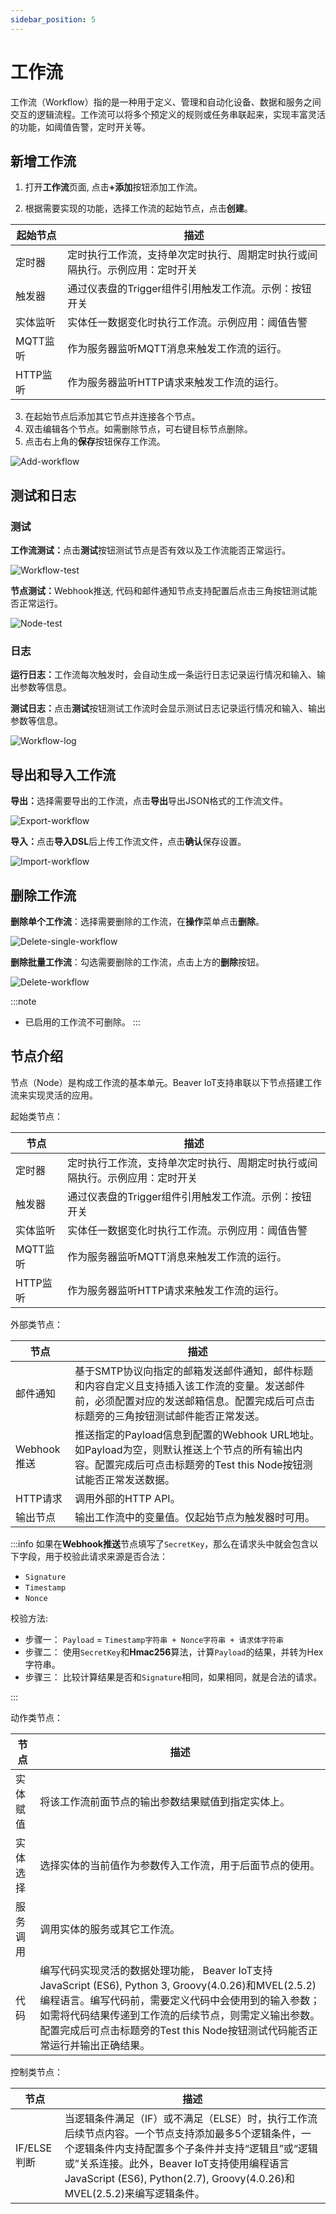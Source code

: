 ```yaml
---
sidebar_position: 5
---
```


# 工作流
工作流（Workflow）指的是一种用于定义、管理和自动化设备、数据和服务之间交互的逻辑流程。工作流可以将多个预定义的规则或任务串联起来，实现丰富灵活的功能，如阈值告警，定时开关等。

## 新增工作流

1. 打开<b>工作流</b>页面, 点击<b>+添加</b>按钮添加工作流。

2. 根据需要实现的功能，选择工作流的起始节点，点击<b>创建</b>。

| 起始节点 | 描述                                                         |
| -------- | ------------------------------------------------------------ |
| 定时器   | 定时执行工作流，支持单次定时执行、周期定时执行或间隔执行。示例应用：定时开关 |
| 触发器   | 通过仪表盘的Trigger组件引用触发工作流。示例：按钮开关        |
| 实体监听 | 实体任一数据变化时执行工作流。示例应用：阈值告警             |
| MQTT监听 | 作为服务器监听MQTT消息来触发工作流的运行。                   |
| HTTP监听 | 作为服务器监听HTTP请求来触发工作流的运行。                   |

3. 在起始节点后添加其它节点并连接各个节点。
4. 双击编辑各个节点。如需删除节点，可右键目标节点删除。
5. 点击右上角的<b>保存</b>按钮保存工作流。

![Add-workflow](/img/zh/add-workflow.png)



## 测试和日志

### 测试

<b>工作流测试：</b>点击<b>测试</b>按钮测试节点是否有效以及工作流能否正常运行。

![Workflow-test](/img/zh/workflow-test.png)

<b>节点测试：</b>Webhook推送, 代码和邮件通知节点支持配置后点击三角按钮测试能否正常运行。

![Node-test](/img/zh/node-test.png)



### 日志

<b>运行日志：</b>工作流每次触发时，会自动生成一条运行日志记录运行情况和输入、输出参数等信息。

<b>测试日志：</b>点击<b>测试</b>按钮测试工作流时会显示测试日志记录运行情况和输入、输出参数等信息。

![Workflow-log](/img/zh/workflow-log.png)



## 导出和导入工作流

<b>导出：</b>选择需要导出的工作流，点击<b>导出</b>导出JSON格式的工作流文件。

![Export-workflow](/img/zh/export-workflow.png)

<b>导入：</b>点击<b>导入DSL</b>后上传工作流文件，点击<b>确认</b>保存设置。

![Import-workflow](/img/zh/import-workflow.png)



## 删除工作流

**删除单个工作流**：选择需要删除的工作流，在<b>操作</b>菜单点击<b>删除</b>。

![Delete-single-workflow](/img/delete-single-workflow.png)

**删除批量工作流**：勾选需要删除的工作流，点击上方的<b>删除</b>按钮。

![Delete-workflow](/img/delete-workflow.png)

:::note

- 已启用的工作流不可删除。
  :::


## 节点介绍

节点（Node）是构成工作流的基本单元。Beaver IoT支持串联以下节点搭建工作流来实现灵活的应用。

起始类节点：

| 节点     | 描述                                                         |
| -------- | ------------------------------------------------------------ |
| 定时器   | 定时执行工作流，支持单次定时执行、周期定时执行或间隔执行。示例应用：定时开关 |
| 触发器   | 通过仪表盘的Trigger组件引用触发工作流。示例：按钮开关        |
| 实体监听 | 实体任一数据变化时执行工作流。示例应用：阈值告警             |
| MQTT监听 | 作为服务器监听MQTT消息来触发工作流的运行。                   |
| HTTP监听 | 作为服务器监听HTTP请求来触发工作流的运行。                   |

外部类节点：

| 节点        | 描述                                                         |
| ----------- | ------------------------------------------------------------ |
| 邮件通知    | 基于SMTP协议向指定的邮箱发送邮件通知，邮件标题和内容自定义且支持插入该工作流的变量。发送邮件前，必须配置对应的发送邮箱信息。配置完成后可点击标题旁的三角按钮测试邮件能否正常发送。 |
| Webhook推送 | 推送指定的Payload信息到配置的Webhook URL地址。如Payload为空，则默认推送上个节点的所有输出内容。配置完成后可点击标题旁的Test this Node按钮测试能否正常发送数据。 |
| HTTP请求    | 调用外部的HTTP API。                                         |
| 输出节点    | 输出工作流中的变量值。仅起始节点为触发器时可用。             |

:::info
如果在<b>Webhook推送</b>节点填写了`SecretKey`，那么在请求头中就会包含以下字段，用于校验此请求来源是否合法：

* `Signature`
* `Timestamp`
* `Nonce`

校验方法: 
* 步骤一： `Payload` = ```Timestamp字符串 + Nonce字符串 + 请求体字符串```
* 步骤二： 使用`SecretKey`和**Hmac256**算法，计算`Payload`的结果，并转为Hex字符串。
* 步骤三： 比较计算结果是否和`Signature`相同，如果相同，就是合法的请求。

:::

动作类节点：

| 节点     | 描述                                                         |
| -------- | ------------------------------------------------------------ |
| 实体赋值 | 将该工作流前面节点的输出参数结果赋值到指定实体上。           |
| 实体选择 | 选择实体的当前值作为参数传入工作流，用于后面节点的使用。     |
| 服务调用 | 调用实体的服务或其它工作流。                                 |
| 代码     | 编写代码实现灵活的数据处理功能， Beaver IoT支持JavaScript (ES6), Python 3, Groovy(4.0.26)和MVEL(2.5.2)编程语言。编写代码前，需要定义代码中会使用到的输入参数；如需将代码结果传递到工作流的后续节点，则需定义输出参数。配置完成后可点击标题旁的Test this Node按钮测试代码能否正常运行并输出正确结果。 |

控制类节点：

| 节点        | 描述                                                         |
| ----------- | ------------------------------------------------------------ |
| IF/ELSE判断 | 当逻辑条件满足（IF）或不满足（ELSE）时，执行工作流后续节点内容。一个节点支持添加最多5个逻辑条件，一个逻辑条件内支持配置多个子条件并支持“逻辑且”或“逻辑或”关系连接。此外，Beaver IoT支持使用编程语言JavaScript (ES6), Python(2.7), Groovy(4.0.26)和MVEL(2.5.2)来编写逻辑条件。 |

